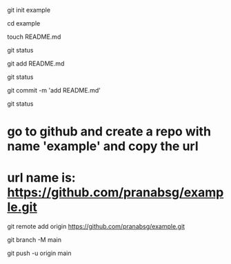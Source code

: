 git init example

cd example

touch README.md

git status

git add README.md

git status

git commit -m 'add README.md'

git status

# go to github and create a repo with name 'example' and copy the url
# url name is: https://github.com/pranabsg/example.git

git remote add origin https://github.com/pranabsg/example.git

git branch -M main

git push -u origin main